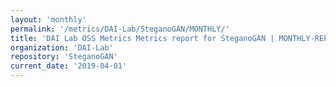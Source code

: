 ```yaml
---
layout: 'monthly'
permalink: '/metrics/DAI-Lab/SteganoGAN/MONTHLY/'
title: 'DAI Lab OSS Metrics Metrics report for SteganoGAN | MONTHLY-REPORT-2019-04-01'
organization: 'DAI-Lab'
repository: 'SteganoGAN'
current_date: '2019-04-01'
---
```

